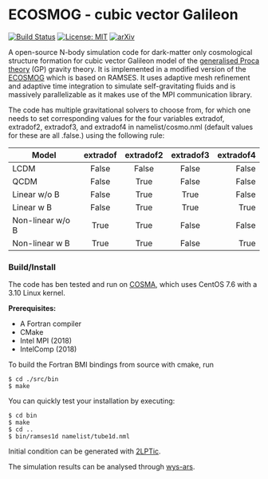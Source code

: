 # ECOSMOG - cubic vector Galileon

[![Build Status](https://travis-ci.com/Christovis/ecosmog-cvg.svg?branch=master)](https://travis-ci.com/Christovis/ecosmog-cvg)
[![License: MIT](https://img.shields.io/badge/License-MIT-yellow.svg)](https://opensource.org/licenses/MIT)
[![arXiv](https://img.shields.io/badge/arXiv-2007.03042%20-green.svg)](https://arxiv.org/abs/2007.03042)

A open-source N-body simulation code for dark-matter only cosmological structure formation for cubic vector Galileon model of the [generalised Proca theory](https://arxiv.org/abs/1402.7026) (GP) gravity theory. It is implemented in a modified version of the [ECOSMOG](https://arxiv.org/abs/1110.1379) which is based on RAMSES. It uses adaptive mesh refinement and adaptive time integration to simulate self-gravitating fluids and is massively parallelizable as it makes use of the MPI communication library.

The code has multiple gravitational solvers to choose from, for which one needs to set corresponding values for the four variables extradof, extradof2, extradof3, and extradof4 in namelist/cosmo.nml (default values for these are all .false.) using the following rule:

| Model            | extradof  | extradof2  | extradof3  | extradof4  |
| ---------------- | :-------: | :--------: | :--------: | ---------: |
| LCDM             | False     | False      | False      | False      |
| QCDM             | False     | True       | False      | False      |
| Linear     w/o B | False     | True       | True       | False      |
| Linear     w B   | False     | True       | True       | True       |
| Non-linear w/o B | True      | True       | False      | False      |
| Non-linear w B   | True      | True       | False      | True       |

### Build/Install
The code has ben tested and run on [COSMA](https://www.dur.ac.uk/icc/cosma/), which uses CentOS 7.6 with a 3.10 Linux kernel.

**Prerequisites:**
* A Fortran compiler
* CMake
* Intel MPI (2018)
* IntelComp (2018)

To build the Fortran BMI bindings from source with cmake, run

```
$ cd ./src/bin
$ make
```

You can quickly test your installation by executing:
```
$ cd bin
$ make
$ cd ..
$ bin/ramses1d namelist/tube1d.nml
```

Initial condition can be generated with [2LPTic](https://arxiv.org/abs/astro-ph/0606505).

The simulation results can be analysed through [wys-ars](https://github.com/Christovis/wys-ars).
